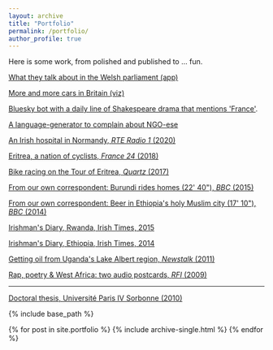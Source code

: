 ```yaml
---
layout: archive
title: "Portfolio"
permalink: /portfolio/
author_profile: true
---
```


Here is some work, from polished and published to ... fun.

[What they talk about in the Welsh parliament (app)](https://seneddwords.streamlit.app/)

[More and more cars in Britain (viz)](https://public.flourish.studio/visualisation/15591576/)

[Bluesky bot with a daily line of Shakespeare drama that mentions 'France'](https://bsky.app/profile/francevia.bsky.social). 

[A language-generator to complain about NGO-ese](https://ngo-button.glitch.me/)

[An Irish hospital in Normandy, *RTE Radio 1* (2020)](https://www.rte.ie/radio1/doconone/2020/0828/1161799-the-hospital-the-irish-shipped-to-france/)

[Eritrea, a nation of cyclists, *France 24* (2018)](https://www.youtube.com/watch?v=0_9CY1EEwTk)

[Bike racing on the Tour of Eritrea, *Quartz* (2017)](https://qz.com/africa/1036533/eritreas-cycling-in-tour-of-eritrea-is-part-of-a-long-tradition-despite-its-isolation/)

[From our own correspondent: Burundi rides homes (22' 40"), *BBC* (2015)](https://www.bbc.co.uk/programmes/b04xkg79)

[From our own correspondent: Beer in Ethiopia's holy Muslim city (17' 10"), *BBC* (2014)](https://www.bbc.co.uk/sounds/play/b047w54x)

[Irishman's Diary, Rwanda, Irish Times, 2015](https://www.irishtimes.com/life-and-style/people/an-irishman-s-diary-on-paul-o-connell-and-rugby-in-rwanda-1.2150185)

[Irishman's Diary, Ethiopia, Irish Times, 2014](https://www.irishtimes.com/culture/heritage/an-irishman-s-diary-on-a-match-made-in-ethiopia-1.1872317)

[Getting oil from Uganda's Lake Albert region, *Newstalk* (2011)](https://soundcloud.com/aodhanlutetiae/oil-exploration-in-ugandas)

[Rap, poetry & West Africa: two audio postcards, *RFI* (2009)](https://soundcloud.com/aodhanlutetiae/du-griot-au-slammeur-2)

---

[Doctoral thesis, Université Paris IV Sorbonne (2010)](https://aodhanlutetiae.github.io/files/Leroledelalfabeto1600-1650-ODONNELL-compressed.pdf)


{% include base_path %}

{% for post in site.portfolio %}
  {% include archive-single.html %}
{% endfor %}

